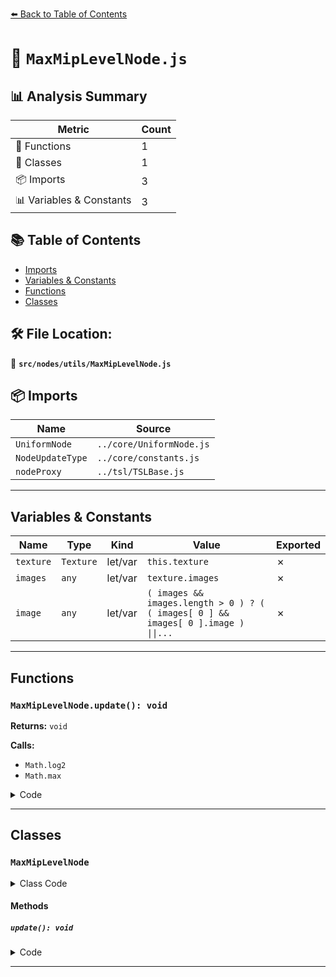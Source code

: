 [⬅️ Back to Table of Contents](../../../index.md)

# 📄 `MaxMipLevelNode.js`

## 📊 Analysis Summary

| Metric | Count |
|--------|-------|
| 🔧 Functions | 1 |
| 🧱 Classes | 1 |
| 📦 Imports | 3 |
| 📊 Variables & Constants | 3 |

## 📚 Table of Contents

- [Imports](#imports)
- [Variables & Constants](#variables-constants)
- [Functions](#functions)
- [Classes](#classes)

## 🛠️ File Location:
📂 **`src/nodes/utils/MaxMipLevelNode.js`**

## 📦 Imports

| Name | Source |
|------|--------|
| `UniformNode` | `../core/UniformNode.js` |
| `NodeUpdateType` | `../core/constants.js` |
| `nodeProxy` | `../tsl/TSLBase.js` |


---

## Variables & Constants

| Name | Type | Kind | Value | Exported |
|------|------|------|-------|----------|
| `texture` | `Texture` | let/var | `this.texture` | ✗ |
| `images` | `any` | let/var | `texture.images` | ✗ |
| `image` | `any` | let/var | `( images && images.length > 0 ) ? ( ( images[ 0 ] && images[ 0 ].image ) \|\|...` | ✗ |


---

## Functions

### `MaxMipLevelNode.update(): void`

**Returns:** `void`

**Calls:**

- `Math.log2`
- `Math.max`

<details><summary>Code</summary>

```typescript
update() {

		const texture = this.texture;
		const images = texture.images;
		const image = ( images && images.length > 0 ) ? ( ( images[ 0 ] && images[ 0 ].image ) || images[ 0 ] ) : texture.image;

		if ( image && image.width !== undefined ) {

			const { width, height } = image;

			this.value = Math.log2( Math.max( width, height ) );

		}

	}
```
</details>


---

## Classes

### `MaxMipLevelNode`

<details><summary>Class Code</summary>

```ts
class MaxMipLevelNode extends UniformNode {

	static get type() {

		return 'MaxMipLevelNode';

	}

	/**
	 * Constructs a new max mip level node.
	 *
	 * @param {TextureNode} textureNode - The texture node to compute the max mip level for.
	 */
	constructor( textureNode ) {

		super( 0 );

		/**
		 * The texture node to compute the max mip level for.
		 *
		 * @private
		 * @type {TextureNode}
		 */
		this._textureNode = textureNode;

		/**
		 * The `updateType` is set to `NodeUpdateType.FRAME` since the node updates
		 * the texture once per frame in its {@link MaxMipLevelNode#update} method.
		 *
		 * @type {string}
		 * @default 'frame'
		 */
		this.updateType = NodeUpdateType.FRAME;

	}

	/**
	 * The texture node to compute the max mip level for.
	 *
	 * @readonly
	 * @type {TextureNode}
	 */
	get textureNode() {

		return this._textureNode;

	}

	/**
	 * The texture.
	 *
	 * @readonly
	 * @type {Texture}
	 */
	get texture() {

		return this._textureNode.value;

	}

	update() {

		const texture = this.texture;
		const images = texture.images;
		const image = ( images && images.length > 0 ) ? ( ( images[ 0 ] && images[ 0 ].image ) || images[ 0 ] ) : texture.image;

		if ( image && image.width !== undefined ) {

			const { width, height } = image;

			this.value = Math.log2( Math.max( width, height ) );

		}

	}

}
```
</details>

#### Methods

##### `update(): void`

<details><summary>Code</summary>

```ts
update() {

		const texture = this.texture;
		const images = texture.images;
		const image = ( images && images.length > 0 ) ? ( ( images[ 0 ] && images[ 0 ].image ) || images[ 0 ] ) : texture.image;

		if ( image && image.width !== undefined ) {

			const { width, height } = image;

			this.value = Math.log2( Math.max( width, height ) );

		}

	}
```
</details>


---